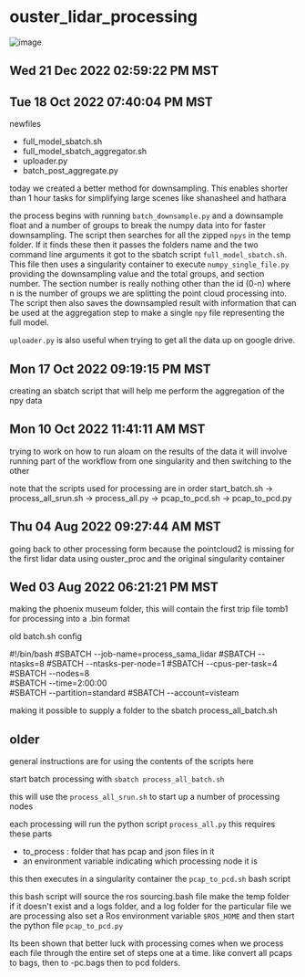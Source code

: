 # ouster_lidar_processing
![image](https://user-images.githubusercontent.com/11687631/209176568-0a73801f-aad5-43e7-af61-d0ca8697969e.png)

## Wed 21 Dec 2022 02:59:22 PM MST
## Tue 18 Oct 2022 07:40:04 PM MST

newfiles
* full_model_sbatch.sh
* full_model_sbatch_aggregator.sh
* uploader.py
* batch_post_aggregate.py

today we created a better method for downsampling. This enables shorter than 1 hour tasks for simplifying large scenes like shanasheel and hathara

the process begins with running `batch_downsample.py` and a downsample float and a number of groups to break the numpy data into for faster downsampling. The script then searches for all the zipped `npys` in the temp folder. If it finds these then it passes the folders name and the two command line arguments it got to the sbatch script `full_model_sbatch.sh`. This file then uses a singularity container to execute `numpy_single_file.py` providing the downsampling value and the total groups, and section number. The section number is really nothing other than the id (0-n) where n is the number of groups we are splitting the point cloud processing into.  The script then also saves the downsampled result with information that can be used at the aggregation step to make a single `npy` file representing the full model.

`uploader.py` is also useful when trying to get all the data up on google drive.

## Mon 17 Oct 2022 09:19:15 PM MST
creating an sbatch script that will help me perform the aggregation of the npy data
## Mon 10 Oct 2022 11:41:11 AM MST
trying to work on how to run aloam on the results of the data
it will involve running part of the workflow from one singularity and then switching to the other

note that the scripts used for processing are in order
start_batch.sh -> process_all_srun.sh -> process_all.py -> pcap_to_pcd.sh -> pcap_to_pcd.py
## Thu 04 Aug 2022 09:27:44 AM MST
going back to other processing form because the pointcloud2 is missing for the first lidar data
using ouster_proc and the original singularity container
## Wed 03 Aug 2022 06:21:21 PM MST
making the phoenix museum folder, this will contain the first trip file tomb1 for processing into a .bin format

old batch.sh config

#!/bin/bash
#SBATCH --job-name=process_sama_lidar
#SBATCH --ntasks=8
#SBATCH --ntasks-per-node=1
#SBATCH --cpus-per-task=4
#SBATCH --nodes=8             
#SBATCH --time=2:00:00   
#SBATCH --partition=standard
#SBATCH --account=visteam   

making it possible to supply a folder to the sbatch process_all_batch.sh
## older
general instructions are for using the contents of the scripts here

start batch processing with 
`sbatch process_all_batch.sh`

this will use the `process_all_srun.sh` to start up a number of processing nodes

each processing will run the python script `process_all.py`
this requires these parts
* to_process : folder that has pcap and json files in it
* an environment variable indicating which processing node it is
 
this then executes in a singularity container the `pcap_to_pcd.sh` bash script 

this bash script will source the ros sourcing.bash file
make the temp folder if it doesn't exist and a logs folder, and a log folder for the particular file we are processing
also set a Ros environment variable `$ROS_HOME` and then start the python file `pcap_to_pcd.py`

Its been shown that better luck with processing comes when we process each file through the entire set of steps one at a time. like convert all pcaps to bags, then to -pc.bags then to pcd folders.

